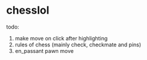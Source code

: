 # chesslol

todo:

1) make move on click after highlighting
2) rules of chess (mainly check, checkmate and pins)
3) en_passant pawn move
